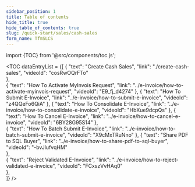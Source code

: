 ```yaml
---
sidebar_position: 1
title: Table of contents
hide_title: true
hide_table_of_contents: true 
slug: /quick-start/sales/cash-sales 
form_name: TfmSLCS
---
```


import {TOC} from '@src/components/toc.js';

<TOC
dataEntryList = {[
{
  "text": "Create Cash Sales", 
  "link": "./create-cash-sales",
  "videoId": "cosRwOQrFTo"  
},  
{
  "text": "How To Activate MyInvois Request", 
  "link": "../e-invoice/how-to-activate-myinvois-request",
  "videoId": "E9_fj_d4274"
},
{
  "text": "How To Submit E-Invoice", 
  "link": "../e-invoice/how-to-submit-e-invoice",
  "videoId": "z4QQeFo6QiA"
},
{
  "text": "How To Consolidate E-Invoice", 
  "link": "../e-invoice/how-to-consolidate-e-invoice",
  "videoId": "HbXue9dcpQs"
},
{
  "text": "How To Cancel E-Invoice", 
  "link": "../e-invoice/how-to-cancel-e-invoice",
  "videoId": "6BY28G95S14"
},  
{
  "text": "How To Batch Submit E-Invoice", 
  "link": "../e-invoice/how-to-batch-submit-e-invoice",
  "videoId": "X9cMxTRuNno"
}, 
{
  "text": "Share PDF to SQL Buyer", 
  "link": "../e-invoice/how-to-share-pdf-to-sql-buyer",
  "videoId": "-bvJlufvqHM"    
},  
{
  "text": "Reject Validated E-Invoice", 
  "link": "../e-invoice/how-to-reject-validated-e-invoice",
  "videoId": "FCxszVvHAq0"    
},  
]}
/>